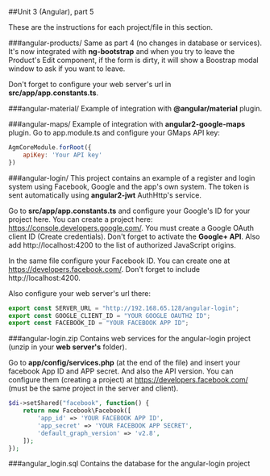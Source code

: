 ##Unit 3 (Angular), part 5

These are the instructions for each project/file in this section.

###angular-products/
Same as part 4 (no changes in database or services). It's now integrated with **ng-bootstrap** and when you try to leave
the Product's Edit component, if the form is dirty, it will show a Boostrap modal window to ask if you want to leave.

Don't forget to configure your web server's url in **src/app/app.constants.ts**.

###angular-material/
Example of integration with **@angular/material** plugin.

###angular-maps/
Example of integration with **angular2-google-maps** plugin. Go to app.module.ts and configure your GMaps API key:

```javascript
AgmCoreModule.forRoot({
    apiKey: 'Your API key'
})
``` 

###angular-login/
This project contains an example of a register and login system using Facebook, Google and the app's own system.
The token is sent automatically using **angular2-jwt** AuthHttp's service.

Go to **src/app/app.constants.ts** and configure your Google's ID for your project here.
You can create a project here: https://console.developers.google.com/. You must create a Google OAuth client ID (Create credentials). 
Don't forget to activate the **Google+ API**. Also add http://localhost:4200 to the list of authorized JavaScript origins.

In the same file configure your Facebook ID. You can create one at https://developers.facebook.com/. Don't forget to include http://localhost:4200.

Also configure your web server's url there:

```javascript
export const SERVER_URL = "http://192.168.65.128/angular-login";
export const GOOGLE_CLIENT_ID = "YOUR GOOGLE OAUTH2 ID";
export const FACEBOOK_ID = "YOUR FACEBOOK APP ID";
```

###angular-login.zip 
Contains web services for the angular-login project (unzip in your **web server's** folder). 

Go to **app/config/services.php** (at the end of the file) and insert your facebook App ID and APP secret. 
And also the API version. You can configure them (creating a project) at https://developers.facebook.com/ (must be the same project in the server and client).

```php
$di->setShared("facebook", function() {
    return new Facebook\Facebook([
        'app_id' => 'YOUR FACEBOOK APP ID',
        'app_secret' => 'YOUR FACEBOOK APP SECRET',
        'default_graph_version' => 'v2.8',
    ]);
});
```

###angular_login.sql 
Contains the database for the angular-login project
